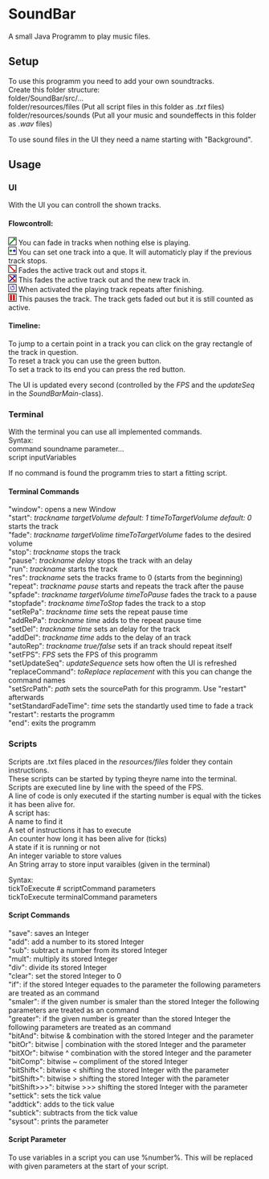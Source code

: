 # SoundBar  
A small Java Programm to play music files.  

## Setup    
To use this programm you need to add your own soundtracks.  
Create this folder structure:    
folder/SoundBar/src/...   
folder/resources/files (Put all script files in this folder as *.txt* files)  
folder/resources/sounds (Put all your music and soundeffects in this folder as *.wav* files)  
  
To use sound files in the UI they need a name starting with "Background".  

## Usage    
### UI  
With the UI you can controll the shown tracks.

#### Flowcontroll:  
![](src/images/FadeIn.png) You can fade in tracks when nothing else is playing.  
![](src/images/InRow.png) You can set one track into a que. It will automaticly play if the previous track stops.  
![](src/images/FadeOut.png) Fades the active track out and stops it.  
![](src/images/CrossFade.png) This fades the active track out and the new track in.  
![](src/images/Repeat.png) When activated the playing track repeats after finishing.  
![](src/images/Stop.png) This pauses the track. The track gets faded out but it is still counted as active.  

#### Timeline:  
To jump to a certain point in a track you can click on the gray rectangle of the track in question.  
To reset a track you can use the green button.  
To set a track to its end you can press the red button.  
  
The UI is updated every second (controlled by the *FPS* and the *updateSeq* in the *SoundBarMain*-class).   
  
### Terminal    
With the terminal you can use all implemented commands.  
Syntax:   
command soundname parameter...  
script inputVariables
  
If no command is found the programm tries to start a fitting script.

#### Terminal Commands
"window": opens a new Window  
"start": *trackname* *targetVolume default: 1* *timeToTargetVolume default: 0* starts the track  
"fade": *trackname* *targetVolime* *timeToTargetVolume* fades to the desired volume  
"stop": *trackname* stops the track  
"pause": *trackname* *delay* stops the track with an delay  
"run": *trackname* starts the track  
"res": *trackname* sets the tracks frame to 0 (starts from the beginning)  
"repeat": *trackname* *pause* starts and repeats the track after the pause  
"spfade": *trackname* *targetVolume* *timeToPause* fades the track to a pause  
"stopfade": *trackname* *timeToStop* fades the track to a stop  
"setRePa": *trackname* *time* sets the repeat pause time  
"addRePa": *trackname* *time* adds to the repeat pause time  
"setDel": *trackname* *time* sets an delay for the track  
"addDel": *trackname* *time* adds to the delay of an track  
"autoRep": *trackname* *true/false* sets if an track should repeat itself  
"setFPS": *FPS* sets the FPS of this programm  
"setUpdateSeq": *updateSequence* sets how often the UI is refreshed  
"replaceCommand": *toReplace* *replacement* with this you can change the command names  
"setSrcPath": *path* sets the sourcePath for this programm. Use "restart" afterwards  
"setStandardFadeTime": *time* sets the standartly used time to fade a track  
"restart": restarts the programm  
"end": exits the programm  

### Scripts
Scripts are .txt files placed in the *resources/files* folder they contain instructions.  
These scripts can be started by typing theyre name into the terminal.  
Scripts are executed line by line with the speed of the FPS.  
A line of code is only executed if the starting number is equal with the tickes it has been alive for.  
A script has:  
A name to find it  
A set of instructions it has to execute  
An counter how long it has been alive for (ticks)  
A state if it is running or not  
An integer variable to store values  
An String array to store input varaibles (given in the terminal)  

Syntax:  
tickToExecute # scriptCommand parameters  
tickToExecute terminalCommand parameters
  
#### Script Commands  
"save": saves an Integer  
"add": add a number to its stored Integer  
"sub": subtract a number from its stored Integer  
"mult": multiply its stored Integer  
"div": divide its stored Integer  
"clear": set the stored Integer to 0  
"if": if the stored Integer equades to the parameter the following parameters are treated as an command   
"smaler": if the given number is smaler than the stored Integer the following parameters are treated as an command  
"greater": if the given number is greater than the stored Integer the following parameters are treated as an command  
"bitAnd": bitwise & combination with the stored Integer and the parameter  
"bitOr": bitwise | combination with the stored Integer and the parameter  
"bitXOr": bitwise ^ combination with the stored Integer and the parameter  
"bitComp": bitwise ~ compliment of the stored Integer  
"bitShift<": bitwise < shifting the stored Integer with the parameter  
"bitShift>": bitwise > shifting the stored Integer with the parameter  
"bitShift>>>": bitwise >>> shifting the stored Integer with the parameter  
"settick": sets the tick value  
"addtick": adds to the tick value  
"subtick": subtracts from the tick value  
"sysout": prints the parameter  

#### Script Parameter  
To use variables in a script you can use %number%. This will be replaced with given parameters at the start of your script.
